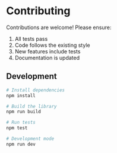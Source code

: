 # Contributing

Contributions are welcome! Please ensure:

1. All tests pass
2. Code follows the existing style
3. New features include tests
4. Documentation is updated

## Development

```bash
# Install dependencies
npm install

# Build the library
npm run build

# Run tests
npm test

# Development mode
npm run dev
```
